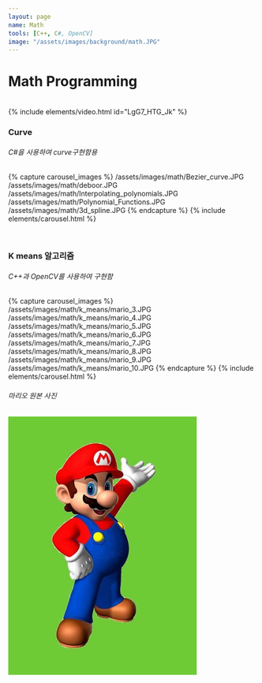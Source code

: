 ```yaml
---
layout: page
name: Math
tools: [C++, C#, OpenCV]
image: "/assets/images/background/math.JPG"
---
```


# Math Programming

<br>
{% include elements/video.html id="LgG7_HTG_Jk" %}

<br>

### Curve

###### C#을 사용하여 curve구현함용

{% capture carousel_images %}
/assets/images/math/Bezier_curve.JPG
/assets/images/math/deboor.JPG
/assets/images/math/Interpolating_polynomials.JPG
/assets/images/math/Polynomial_Functions.JPG
/assets/images/math/3d_spline.JPG
{% endcapture %}
{% include elements/carousel.html %}

<br>

### K means 알고리즘

###### C++과 OpenCV를 사용하여 구현함

{% capture carousel_images %}
/assets/images/math/k_means/mario_3.JPG
/assets/images/math/k_means/mario_4.JPG
/assets/images/math/k_means/mario_5.JPG
/assets/images/math/k_means/mario_6.JPG
/assets/images/math/k_means/mario_7.JPG
/assets/images/math/k_means/mario_8.JPG
/assets/images/math/k_means/mario_9.JPG
/assets/images/math/k_means/mario_10.JPG
{% endcapture %}
{% include elements/carousel.html %}

###### 마리오 원본 사진
![alt text](
/assets/images/math/k_means/original_mario.JPG)

